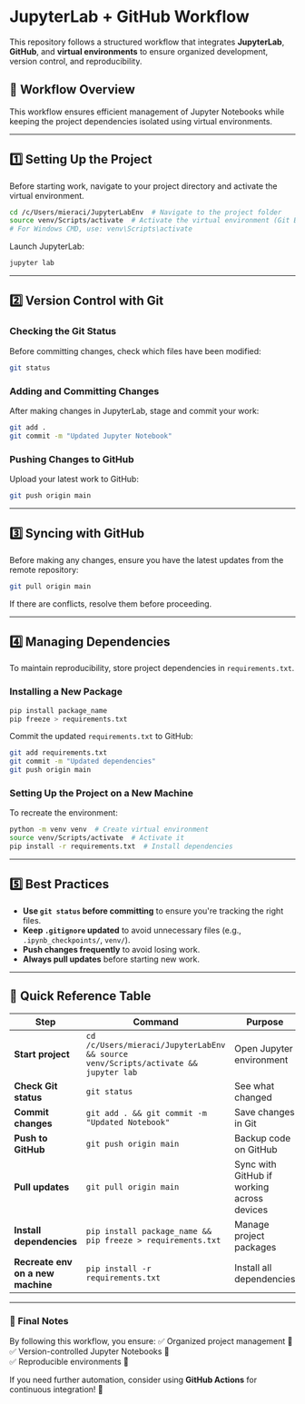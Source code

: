 # JupyterLab + GitHub Workflow

This repository follows a structured workflow that integrates **JupyterLab**, **GitHub**, and **virtual environments** to ensure organized development, version control, and reproducibility.

## 🚀 Workflow Overview
This workflow ensures efficient management of Jupyter Notebooks while keeping the project dependencies isolated using virtual environments.

---
## **1️⃣ Setting Up the Project**
Before starting work, navigate to your project directory and activate the virtual environment.

```sh
cd /c/Users/mieraci/JupyterLabEnv  # Navigate to the project folder
source venv/Scripts/activate  # Activate the virtual environment (Git Bash)
# For Windows CMD, use: venv\Scripts\activate
```

Launch JupyterLab:
```sh
jupyter lab
```

---
## **2️⃣ Version Control with Git**
### **Checking the Git Status**
Before committing changes, check which files have been modified:
```sh
git status
```

### **Adding and Committing Changes**
After making changes in JupyterLab, stage and commit your work:
```sh
git add .
git commit -m "Updated Jupyter Notebook"
```

### **Pushing Changes to GitHub**
Upload your latest work to GitHub:
```sh
git push origin main
```

---
## **3️⃣ Syncing with GitHub**
Before making any changes, ensure you have the latest updates from the remote repository:
```sh
git pull origin main
```
If there are conflicts, resolve them before proceeding.

---
## **4️⃣ Managing Dependencies**
To maintain reproducibility, store project dependencies in `requirements.txt`.

### **Installing a New Package**
```sh
pip install package_name
pip freeze > requirements.txt
```
Commit the updated `requirements.txt` to GitHub:
```sh
git add requirements.txt
git commit -m "Updated dependencies"
git push origin main
```

### **Setting Up the Project on a New Machine**
To recreate the environment:
```sh
python -m venv venv  # Create virtual environment
source venv/Scripts/activate  # Activate it
pip install -r requirements.txt  # Install dependencies
```

---
## **5️⃣ Best Practices**
- **Use `git status` before committing** to ensure you're tracking the right files.
- **Keep `.gitignore` updated** to avoid unnecessary files (e.g., `.ipynb_checkpoints/`, `venv/`).
- **Push changes frequently** to avoid losing work.
- **Always pull updates** before starting new work.

---
## **📌 Quick Reference Table**
| Step | Command | Purpose |
|------|---------|---------|
| **Start project** | `cd /c/Users/mieraci/JupyterLabEnv && source venv/Scripts/activate && jupyter lab` | Open Jupyter environment |
| **Check Git status** | `git status` | See what changed |
| **Commit changes** | `git add . && git commit -m "Updated Notebook"` | Save changes in Git |
| **Push to GitHub** | `git push origin main` | Backup code on GitHub |
| **Pull updates** | `git pull origin main` | Sync with GitHub if working across devices |
| **Install dependencies** | `pip install package_name && pip freeze > requirements.txt` | Manage project packages |
| **Recreate env on a new machine** | `pip install -r requirements.txt` | Install all dependencies |

---
### **🎯 Final Notes**
By following this workflow, you ensure:
✅ Organized project management 🚀  
✅ Version-controlled Jupyter Notebooks 📁  
✅ Reproducible environments 🔧  

If you need further automation, consider using **GitHub Actions** for continuous integration! 🎯

